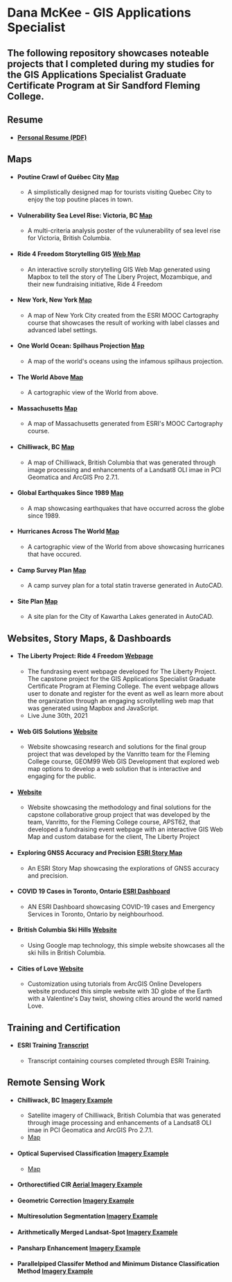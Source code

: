 # Dana McKee - GIS Applications Specialist
## **The following repository showcases noteable projects that I completed during my studies for the GIS Applications Specialist Graduate Certificate Program at Sir Sandford Fleming College.**

## Resume
* #### [Personal Resume (PDF)](https://danammckee.github.io/Projects/Profile/DanaMcKee_Resume.pdf)

## Maps

* #### Poutine Crawl of Québec City [Map](https://danammckee.github.io/Projects/Maps/PoutineCrawlofQuebecCity.pdf)
  * A simplistically designed map for tourists visiting Quebec City to enjoy the top poutine places in town.

* #### Vulnerability Sea Level Rise: Victoria, BC [Map](https://danammckee.github.io/Projects/Maps/SeaLevelRise_Victoria_BC.pdf)
  * A multi-criteria analysis poster of the vulunerability of sea level rise for Victoria, British Columbia.

* #### Ride 4 Freedom Storytelling GIS [Web Map](https://vanritto.github.io/libertyproject/storymap/index.html)
  * An interactive scrolly storytelling GIS Web Map generated using Mapbox to tell the story of The Libery Project, Mozambique, and their new fundraising initiative, Ride 4 Freedom

* #### New York, New York [Map](https://danammckee.github.io/Projects/Maps/NewYork.pdf)
  * A map of New York City created from the ESRI MOOC Cartography course that showcases the result of working with label classes and advanced label settings. 

* #### One World Ocean: Spilhaus Projection [Map](https://danammckee.github.io/Projects/Maps/Spilhaus_Projection.jpg)
  * A map of the world's oceans using the infamous spilhaus projection. 

* #### The World Above [Map](https://danammckee.github.io/Projects/Maps/TheWorld.jpg)
  * A cartographic view of the World from above. 

* #### Massachusetts [Map](https://danammckee.github.io/Projects/Maps/MapOfMassachusetts.jpg)
  * A map of Massachusetts generated from ESRI's MOOC Cartography course.

* #### Chilliwack, BC [Map](https://danammckee.github.io/Projects/Maps/Chilliwack_BC_SatelliteImagery.jpg)
  * A map of Chilliwack, British Columbia that was generated through image processing and enhancements of a Landsat8 OLI imae in PCI Geomatica and ArcGIS Pro 2.7.1.

* #### Global Earthquakes Since 1989 [Map](https://danammckee.github.io/Projects/Maps/Earthquakes_Since_1989.jpg)
  * A map showcasing earthquakes that have occurred across the globe since 1989.

* #### Hurricanes Across The World [Map](https://danammckee.github.io/Projects/Maps/World_Hurricanes.jpg)
  *  A cartographic view of the World from above showcasing hurricanes that have occured.

* #### Camp Survey Plan [Map](https://danammckee.github.io/Projects/Maps/CampSurveyPlan_TotalStationTraverse_BarkLake2014.JPG)
  * A camp survey plan for a total statin traverse generated in AutoCAD.

* #### Site Plan [Map](https://danammckee.github.io/Projects/Maps/SitePlan_S1-2Lot18Concession5.JPG)
  * A site plan for the City of Kawartha Lakes generated in AutoCAD.

## Websites, Story Maps, & Dashboards

* #### The Liberty Project: Ride 4 Freedom [Webpage](https://www.the-libertyproject.org/ride-4-freedom)
  * The fundrasing event webpage developed for The Liberty Project. The capstone project for the GIS Applications Specialist Graduate Certificate Program at Fleming College. The event webpage allows user to donate and register for the event as well as learn more about the organization through an engaging scrollytelling web map that was generated using Mapbox and JavaScript.
   * Live June 30th, 2021 

* #### Web GIS Solutions [Website](https://luna.flemingcollege.ca/geom99/2021/web1/index.html)
  * Website showcasing research and solutions for the final group project that was developed by the Vanritto team for the Fleming College course, GEOM99 Web GIS Development that explored web map options to develop a web solution that is interactive and engaging for the public. 

* #### [Website](https://vanritto.github.io/2115libertyproject/index.html)
  * Website showcasing the methodology and final solutions for the capstone collaborative group project that was developed by the team, Vanritto, for the Fleming College course, APST62, that developed a fundraising event webpage with an interactive GIS Web Map and custom database for the client, The Liberty Project

* #### Exploring GNSS Accuracy and Precision [ESRI Story Map](https://storymaps.arcgis.com/stories/486c2e8f1c4e43d28a85ecc38877fc4d)
  * An ESRI Story Map showcasing the explorations of GNSS accuracy and precision.

* #### COVID 19 Cases in Toronto, Ontario [ESRI Dashboard](https://fleming.maps.arcgis.com/apps/dashboards/d4b1d1890832486484e9274455c2a012)
  * AN ESRI Dashboard showcasing COVID-19 cases and Emergency Services in Toronto, Ontario by neighbourhood.

* #### British Columbia Ski Hills [Website](https://danammckee.github.io/Projects/Websites/BCSkiHills.html)
  * Using Google map technology, this simple website showcases all the ski hills in British Columbia.

* #### Cities of Love [Website](https://danammckee.github.io/Projects/Websites/Vday.html)
  * Customization using tutorials from ArcGIS Online Developers website produced this simple website with 3D globe of the Earth with a Valentine's Day twist, showing cities around the world named Love.

## Training and Certification

* #### ESRI Training [Transcript](https://danammckee.github.io/Projects/ESRITraining/Dana_McKee_ESRITrainingTranscript.pdf)
  * Transcript containing courses completed through ESRI Training.

## Remote Sensing Work

* #### Chilliwack, BC [Imagery Example](https://danammckee.github.io/Projects/RemoteSensing/Chilliwack_BC.jpg)
  * Satellite imagery of Chilliwack, British Columbia that was generated through image processing and enhancements of a Landsat8 OLI imae in PCI Geomatica and ArcGIS Pro 2.7.1.
  * [Map](https://danammckee.github.io/Projects/Maps/Chilliwack_BC_SatelliteImagery.jpg)

* #### Optical Supervised Classification [Imagery Example](https://danammckee.github.io/Projects/RemoteSensing/Optical_Supervised_Classification.jpg)
  * [Map](https://danammckee.github.io/Projects/RemoteSensing/OakRidgesMoraine.jpg)

* #### Orthorectified CIR [Aerial Imagery Example](https://danammckee.github.io/Projects/RemoteSensing/Orthorectified_CIR_Aerialimage.png)

* #### Geometric Correction [Imagery Example](https://danammckee.github.io/Projects/RemoteSensing/GeometricCorrection.JPG)

* #### Multiresolution Segmentation [Imagery Example](https://danammckee.github.io/Projects/RemoteSensing/Multiresolution_Segmentation.png)

* #### Arithmetically Merged Landsat-Spot [Imagery Example](https://danammckee.github.io/Projects/RemoteSensing/ArithmeticallyMerged_Landsat-Spot.jpg)

* #### Pansharp Enhancement [Imagery Example](https://danammckee.github.io/Projects/RemoteSensing/Pansharp.jpg)

* #### Parallelpiped Classifer Method and Minimum Distance Classification Method [Imagery Example](https://danammckee.github.io/Projects/RemoteSensing/ParallelpipedClassiferMethod_and_MinimumDistanceClassificationMethod.JPG)









  
